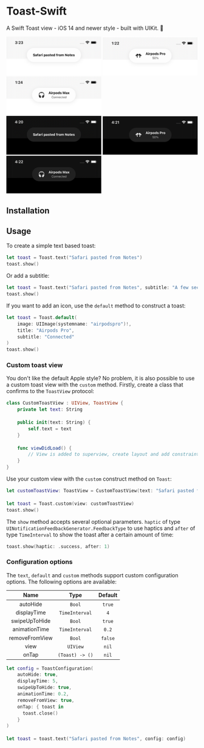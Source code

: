 # Toast-Swift

A Swift Toast view - iOS 14 and newer style - built with UIKit. 🍞

<div>
  <div>
    <img src="Screenshots/Text.png" width="250px">
    <img src="Screenshots/Airpods-Pro.png" width="250px">
    <img src="Screenshots/Airpods-Max.png" width="250px">
  </div>

  <div>
    <img src="Screenshots/Text-Dark.png" width="250px">
    <img src="Screenshots/Airpods-Pro-Dark.png" width="250px">
    <img src="Screenshots/Airpods-Max-Dark.png" width="250px">
  </div>
</div>

## Installation

## Usage
To create a simple text based toast:
```swift
let toast = Toast.text("Safari pasted from Notes")
toast.show()
```

Or add a subtitle:
```swift
let toast = Toast.text("Safari pasted from Notes", subtitle: "A few seconds ago")
toast.show()
```

If you want to add an icon, use the `default` method to construct a toast:
```swift
let toast = Toast.default(
    image: UIImage(systemname: "airpodspro")!,
    title: "Airpods Pro",
    subtitle: "Connected"
)
toast.show()
```

### Custom toast view
You don't like the default Apple style? No problem, it is also possible to use a custom toast view with the `custom` method. Firstly, create a class that confirms to the `ToastView` protocol:
```swift
class CustomToastView : UIView, ToastView {
    private let text: String

    public init(text: String) {
        self.text = text
    }

    func viewDidLoad() {
        // View is added to superview, create layout and add constraints
    }
}
```
Use your custom view with the `custom` construct method on `Toast`:
```swift
let customToastView: ToastView = CustomToastView(text: "Safari pasted from Notes")

let toast = Toast.custom(view: customToastView)
toast.show()
```

The `show` method accepts several optional parameters. `haptic` of type `UINotificationFeedbackGenerator.FeedbackType` to use haptics and `after` of type `TimeInterval` to show the toast after a certain amount of time:
```swift
toast.show(haptic: .success, after: 1)
```

### Configuration options    
The `text`, `default` and `custom` methods support custom configuration options. The following options are available:

|      Name      |       Type      | Default |
|:--------------:|:---------------:|:-------:|
|    autoHide    |      `Bool`     |  `true` |
|   displayTime  |  `TimeInterval` |   `4`   |
|  swipeUpToHide |      `Bool`     |  `true` |
|  animationTime |  `TimeInterval` |  `0.2`  |
| removeFromView | `Bool`          | `false` |
|      view      |     `UIView`    |  `nil`  |
|      onTap     | `(Toast) -> ()` |  `nil`  |


```swift
let config = ToastConfiguration(
    autoHide: true,
    displayTime: 5,
    swipeUpToHide: true,
    animationTime: 0.2,
    removeFromView: true,
    onTap: { toast in
      toast.close()
    }
)

let toast = toast.text("Safari pasted from Notes", config: config)
```
